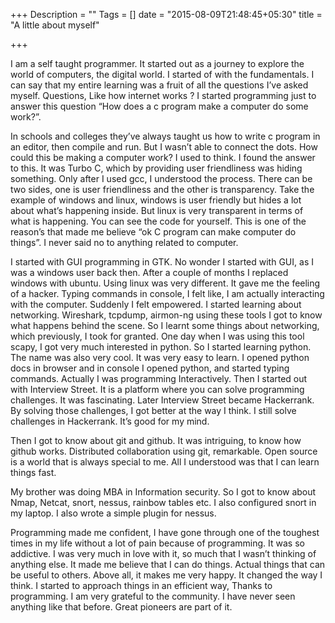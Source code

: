 +++
Description = ""
Tags = []
date = "2015-08-09T21:48:45+05:30"
title = "A little about myself"

+++

I am a self taught programmer. It started out as a journey to explore the world of computers, the digital world. I started of with the fundamentals. I can say that my entire learning was a fruit of all the questions I’ve asked myself. Questions, Like how internet works ? I started programming just to answer this question “How does a c program make a computer do some work?”.
<!--more-->
In schools and colleges they’ve always taught us how to write c program in an editor, then compile and run. But I wasn’t able to connect the dots. How could this be making a computer work? I used to think. I found the answer to this. It was Turbo C, which by providing user friendliness was hiding something. Only after I used gcc, I understood the process. There can be two sides, one is user friendliness and the other is transparency. Take the example of windows and linux, windows is user friendly but hides a lot about what’s happening inside. But linux is very transparent in terms of what is happening. You can see the code for yourself. This is one of the reason’s that made me believe “ok C program can make computer do things”. I never said no to anything related to computer.

I started with GUI programming in GTK. No wonder I started with GUI, as I was a windows user back then. After a couple of months I replaced windows with ubuntu. Using linux was very different. It gave me the feeling of a hacker. Typing commands in console, I felt like, I am actually interacting with the computer. Suddenly I felt empowered. I started learning about networking. Wireshark, tcpdump, airmon-ng using these tools I got to know what happens behind the scene. So I learnt some things about networking, which previously, I took for granted.
One day when I was using this tool scapy, I got very much interested in python. So I started learning python. The name was also very cool. It was very easy to learn. I opened python docs in browser and in console I opened python, and started typing commands. Actually I was programming Interactively. Then I started out with Interview Street. It is a platform where you can solve programming challenges. It was fascinating. Later Interview Street became Hackerrank. By solving those challenges, I got better at the way I think. I still solve challenges in Hackerrank. It’s good for my mind.

Then I got to know about git and github. It was intriguing, to know how github works. Distributed collaboration using git, remarkable. 
Open source is a world that is always special to me.
All I understood was that I can learn things fast.

My brother was doing MBA in Information security. So I got to know about Nmap, Netcat, snort, nessus, rainbow tables etc. I also configured snort in my laptop. I also wrote a simple plugin for nessus.

Programming made me confident, I have gone through one of the toughest times in my life without a lot of pain because of programming. 
It was so addictive. I was very much in love with it, so much that I wasn’t thinking of anything else. It made me believe that I can do things.
Actual things that can be useful to others. Above all, it makes me very happy. It changed the way I think. I started to approach things in an efficient way, Thanks to programming. 
I am very grateful to the community. I have never seen anything like that before. Great pioneers are part of it.